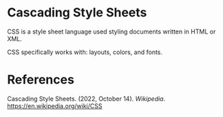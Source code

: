 # Cascading Style Sheets 

CSS is a style sheet language used styling documents written in HTML or XML. 

CSS specifically works with: layouts, colors, and fonts. 

# References 
Cascading Style Sheets. (2022, October 14). *Wikipedia*. <https://en.wikipedia.org/wiki/CSS> 
